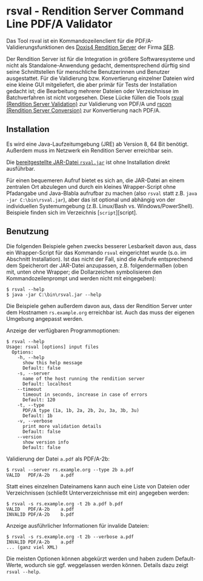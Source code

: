 # rsval - Rendition Server Command Line PDF/A Validator

Das Tool rsval ist ein Kommandozeilenclient für die PDF/A-Validierungsfunktionen
des [Doxis4 Rendition Server][rs] der Firma [SER][ser].

Der Rendition Server ist für die Integration in größere Softwaresysteme und
nicht als Standalone-Anwendung gedacht, dementsprechend dürftig sind seine
Schnittstellen für menschliche Benutzerinnen und Benutzer ausgestattet. Für die
Validierung bzw. Konvertierung einzelner Dateien wird eine kleine GUI
mitgeliefert, die aber primär für Tests der Installation gedacht ist; die
Bearbeitung mehrerer Dateien oder Verzeichnisse im Batchverfahren ist nicht
vorgesehen. Diese Lücke füllen die Tools [rsval (Rendition Server
Validation)][rsval] zur Validierung von PDF/A und [rscon (Rendition Server
Conversion)][rscon] zur Konvertierung nach PDF/A.

[ser]: https://www.sergroup.com/
[rs]: https://web.archive.org/web/20181122130019/http://www.ser-solutions.com/media-library/overview/medien/server-side-format-conversion-doxis4-rendition-server.html
[rsval]: http://example.org/TODO
[rscon]: http://example.org/TODO

## Installation

Es wird eine Java-Laufzeitumgebung (JRE) ab Version 8, 64 Bit benötigt. Außerdem
muss im Netzwerk ein Rendition Server erreichbar sein.

Die [bereitgestellte JAR-Datei `rsval.jar`][releases] ist ohne Installation
direkt ausführbar.

Für einen bequemeren Aufruf bietet es sich an, die JAR-Datei an einem zentralen
Ort abzulegen und durch ein kleines Wrapper-Script ohne Pfadangabe und
Java-Blabla aufrufbar zu machen (also `rsval` statt z.B. `java -jar
C:\bin\rsval.jar`), aber das ist optional und abhängig von der individuellen
Systemumgebung (z.B. Linux/Bash vs. Windows/PowerShell). Beispiele finden sich
im Verzeichnis [`script`][script].

[releases]: http://example.org/TODO

## Benutzung

Die folgenden Beispiele gehen zwecks besserer Lesbarkeit davon aus, dass ein
Wrapper-Script für das Kommando `rsval` eingerichtet wurde (s.o. im Abschnitt
Installation). Ist das nicht der Fall, sind die Aufrufe entsprechend dem
Speicherort der JAR-Datei anzupassen, z.B. folgendermaßen (oben mit, unten ohne
Wrapper; die Dollarzeichen symbolisieren den Kommandozeilenprompt und werden
nicht mit eingegeben):

~~~console
$ rsval --help
$ java -jar C:\bin\rsval.jar --help
~~~

Die Beispiele gehen außerdem davon aus, dass der Rendition Server unter dem
Hostnamen `rs.example.org` erreichbar ist. Auch das muss der eigenen Umgebung
angepasst werden.

Anzeige der verfügbaren Programmoptionen:

~~~console
$ rsval --help
Usage: rsval [options] input files
  Options:
    -h, --help
      show this help message
      Default: false
    -s, --server
      name of the host running the rendition server
      Default: localhost
    --timeout
      timeout in seconds, increase in case of errors
      Default: 120
    -t, --type
      PDF/A type (1a, 1b, 2a, 2b, 2u, 3a, 3b, 3u)
      Default: 1b
    -v, --verbose
      print more validation details
      Default: false
    --version
      show version info
      Default: false
~~~

Validierung der Datei `a.pdf` als PDF/A-2b:

~~~console
$ rsval --server rs.example.org --type 2b a.pdf
VALID   PDF/A-2b    a.pdf
~~~

Statt eines einzelnen Dateinamens kann auch eine Liste von Dateien oder
Verzeichnissen (schließt Unterverzeichnisse mit ein) angegeben werden:

~~~console
$ rsval -s rs.example.org -t 2b a.pdf b.pdf
VALID   PDF/A-2b    a.pdf
INVALID PDF/A-2b    b.pdf
~~~

Anzeige ausführlicher Informationen für invalide Dateien:

~~~console
$ rsval -s rs.example.org -t 2b --verbose a.pdf
INVALID PDF/A-2b    a.pdf
... (ganz viel XML)
~~~

Die meisten Optionen können abgekürzt werden und haben zudem Default-Werte,
wodurch sie ggf. weggelassen werden können. Details dazu zeigt `rsval --help`.
